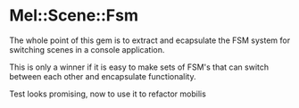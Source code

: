 # Mel::Scene::Fsm

The whole point of this gem is to extract and ecapsulate the FSM system for switching scenes in a console application.

This is only a winner if it is easy to make sets of FSM's that can switch between each other and encapsulate functionality.

Test looks promising, now to use it to refactor mobilis

